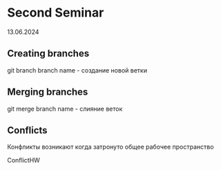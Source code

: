 # Second Seminar
13.06.2024
## Creating branches
git branch branch name - создание новой ветки
## Merging branches
git merge branch name - слияние веток
## Conflicts
Конфликты возникают когда затронуто общее рабочее пространство







ConflictHW